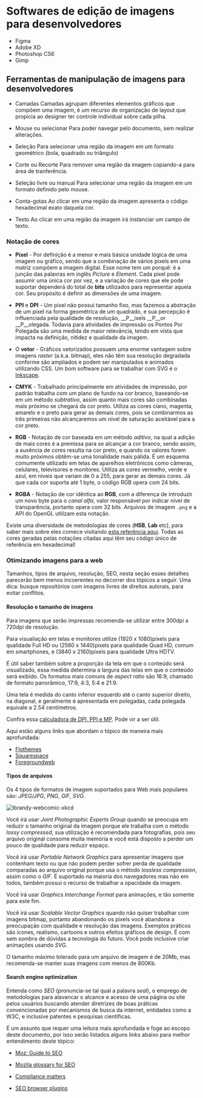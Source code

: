 # Softwares de edição de imagens para desenvolvedores

* Figma
* Adobe XD
* Photoshop CS6
* Gimp

## Ferramentas de manipulação de imagens para desenvolvedores

* Camadas
Camadas agrupam diferentes elementos gráficos que compõem uma imagem, é um recurso de organização de layout que propicia ao designer ter controle individual sobre cada pilha.

* Mouse ou selecionar
Para poder navegar pelo documento, sem realizar alterações.

* Seleção
Para selecionar uma região da imagem em um formato geométrico (bola, quadrado ou triângulo)

* Corte ou Recorte
Para remover uma região da imagem copiando-a para área de tranferência.

* Seleção livre ou manual
Para selecionar uma região da imagem em um formato definido pelo mouse.

* Conta-gotas
Ao clicar em uma região da imagem apresenta o código hexadecimal exato daquela cor.

* Texto
Ao clicar em uma região da imagem irá instanciar um campo de texto.

### Notação de cores

* __Pixel__ - Por definição é a menor e mais básica unidade lógica de uma imagem ou gráfico, sendo que a combinação de vários pixels em uma matriz compõem a imagem digital. Esse nome tem um porquê: é a junção das palavras em inglês *Picture* e *Element*. Cada pixel pode assumir uma única cor por vez, e a variação de cores que ele pode suportar dependerá do total de __bits__ utilizados para representar aquela cor. Seu propósito é definir as dimensões de uma imagem.

* __PPI__ e __DPI__ - Um pixel não possui tamanho fixo, mas fazemos a abstração de um pixel na forma geométrica de um quadrado, e sua percepção é influenciada pela qualidade de resolução, __P__ixels __P__or __P__olegada. Todavia para atividades de impressão os Pontos Por Polegada são uma medida de maior relevância, tendo em vista que impacta na definição, nitidez e qualidade da imagem.

* O __vetor__ - Gráficos vetorizados possuem uma enorme vantagem sobre imagens *raster* (a.k.a. bitmap), eles não têm sua resolução degradada conforme são ampliados e podem ser manipulados e animados utilizando CSS. Um bom software para se trabalhar com SVG é o [Inkscape](https://inkscape.org/pt-br/).

* __CMYK__ - Trabalhado principalmente em atividades de impressão, por padrão trabalha com um plano de fundo na cor branco, baseando-se em um método *subtrativo*, assim quanto mais cores são combinadas mais próximo se chegará da cor preto. Utiliza as cores ciano, magenta, amarelo e o preto para gerar as demais cores, pois se combinarmos as três primeiras não alcançaremos um nível de saturação aceitável para a cor preto.

* __RGB__ - Notação de cor baseada em um método *aditivo*, na qual a adição de mais cores é a premissa para se alcançar a cor branco, sendo assim, a ausência de cores resulta na cor preto, e quando os valores forem muito próximos obtêm-se uma tonalidade mais pálida. É um esquema comumente utilizado em telas de aparelhos eletrônicos como câmeras, celulares, televisores e monitores. Utiliza as cores vermelho, verde e azul, em níveis que variam de 0 a 255, para gerar as demais cores. Já que cada cor suporta até 1 byte, o código RGB opera com 24 bits.

* __RGBA__ - Notação de cor idêntica ao __RGB__, com a diferença de introduzir um novo byte para o *canal alfa*, valor responsável por indicar nível de transparência, portanto opera com 32 bits. Arquivos de imagem `.png` e a API do OpenGL utilizam esta notação.

Existe uma diversidade de metodologias de cores (__HSB__, __Lab__ etc), para saber mais sobre eles comece visitando [esta referência aqui](https://www.designersinsights.com/designer-resources/understanding-color-models/). Todas as cores geradas pelas notações citadas aqui têm seu código único de referência em hexadecimal!

### Otimizando imagens para a web

Tamanhos, tipos de arquivo, resolução, SEO, nesta seção esses detalhes parecerão bem menos incoerentes no decorrer dos tópicos a seguir. Uma dica: busque repositórios com imagens livres de direitos autorais, para evitar conflitos.

#### Resolução e tamanho de imagens

Para imagens que serão impressas recomenda-se utilizar entre 300dpi a 720dpi de resolução.

Para visualiação em telas e monitores utilize (1920 x 1080)pixels para qualidade Full HD ou (2560 x 1440)pixels para qualidade Quad HD, comum em smartphones, e (3840 x 2160)pixels para qualidade Ultra HDTV.

É útil saber também sobre a proporção da tela em que o conteúdo será visualizado, essa medida determina a largura das telas em que o conteúdo será exibido. Os formatos mais comuns de *aspect ratio* são 16:9, chamado de formato panorâmico, 17:9, 4:3, 5:4 e 21:9.

Uma tela é medida do canto inferior esquerdo até o canto superior direito, na diagonal, e geralmente é apresentada em polegadas, cada polegada equivale a 2.54 centímetros.

Confira essa [calculadora de DPI, PPI e MP](https://www.sven.de/dpi/). Pode vir a ser útil.

Aqui estão alguns links que abordam o tópico de maneira mais aprofundada:

* [Flothemes](https://flothemes.com/flothemes-image-sizes/)
* [Squarespace](https://support.squarespace.com/hc/en-us/articles/206542517-Formatting-your-images-for-display-on-the-web)
* [Foregroundweb](https://www.foregroundweb.com/image-size/)

#### Tipos de arquivos

Os 4 tipos de formatos de imagem suportados para Web mais populares são: *JPEG/JPG*, *PNG*, *GIF*, *SVG*.

![lbrandy-webcomic-xkcd](http://lbrandy.com/assets/jpg_vs_png2.png)

Você irá usar *Joint Photographic Experts Group* quando se preocupa em reduzir o tamanho original da imagem porque ele trabalha com o método *lossy compressed*, sua utilização é recomendada para fotografias, pois seu arquivo original consome muita memória e você está disposto a perder um pouco de qualidade para reduzir espaço.

Você irá usar *Portable Network Graphics* para apresentar imagens que contenham texto ou que não podem perder sofrer perda de qualidade comparadas ao arquivo original porque usa o método *lossless compression*, assim como o *GIF*. É suportado na maioria dos navegadores mas não em todos, também possui o recurso de trabalhar a opacidade da imagem.

Você irá usar *Graphics Interchange Format* para animações, e tão somente para este fim.

Você irá usar *Scalable Vector Graphics* quando não quiser trabalhar com imagens bitmap, portanto abandonando os pixels você abandona a preocupação com qualidade e resolução das imagens. Exemplos práticos são ícones, realismo, cartoons e outros efeitos gráficos de design. É com sem sombra de dúvidas a tecnologia do futuro. Você pode inclusive criar animações usando *SVG*.

O tamanho máximo tolerado para um arquivo de imagem é de 20Mb, mas recomenda-se manter suas imagens com menos de 800Kb.

#### Search engine optimization

Entenda como *SEO* (pronuncia-se tal qual a palavra *seal*), o emprego de metodologias para alavancar o alcance e acesso de uma página ou site pelos usuários buscando atender diretrizes de boas práticas convencionadas por mecanismos de busca da internet, entidades como a W3C, e inclusive patentes e pesquisas científicas.

É um assunto que requer uma leitura mais aprofundada e foge ao escopo deste documento, por isso serão listados alguns links abaixo para melhor entendimento deste tópico:

* [Moz: Guide to SEO](https://moz.com/beginners-guide-to-seo)

* [Mozila glossary for SEO](https://developer.mozilla.org/en-US/docs/Glossary/SEO)

* [Compliance matters](https://trafficbox.org/w3c_seo/)

* [SEO browser plugins](https://www.searchenginejournal.com/seo-tools/browser-extensions-plugins/)
